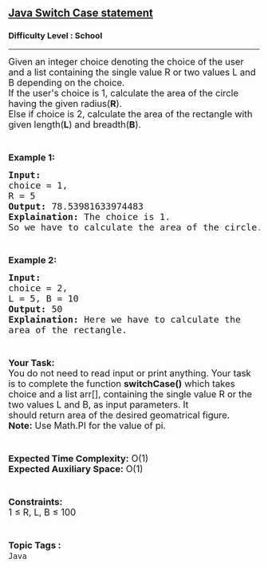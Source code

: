 <h2><a href="https://practice.geeksforgeeks.org/problems/java-switch-case-statement3529/1">Java Switch Case statement</a></h2><h3>Difficulty Level : School</h3><hr><div class="problems_problem_content__Xm_eO"><p><span style="font-size:18px">Given an integer choice denoting the choice of the user and a list&nbsp;containing the single value R or two values&nbsp;L and B depending on the choice.<br>
If the user's choice is 1, calculate the area of the circle having the given radius(<strong>R</strong>). &nbsp;<br>
Else if choice is 2,&nbsp;calculate the area of the rectangle with given length(<strong>L</strong>) and breadth(<strong>B</strong>).</span></p>

<p>&nbsp;</p>

<p><strong><span style="font-size:18px">Example 1:</span></strong></p>

<pre><span style="font-size:18px"><strong>Input:</strong> 
choice = 1, 
R = 5
<strong>Output:</strong> 78.53981633974483
<strong>Explaination:</strong> The choice is 1. 
So we have to calculate the area of the circle.</span></pre>

<p>&nbsp;</p>

<p><strong><span style="font-size:18px">Example 2:</span></strong></p>

<pre><span style="font-size:18px"><strong>Input:</strong> 
choice = 2, 
L = 5, B = 10
<strong>Output:</strong> 50
<strong>Explaination:</strong> Here we have to calculate the 
area of the rectangle.</span></pre>

<p>&nbsp;</p>

<p><span style="font-size:18px"><strong>Your Task:</strong><br>
You do not need to read input or print anything. Your task is to complete the function <strong>switchCase()</strong> which takes choice and a list arr[], containing the single value&nbsp;R or the two values L and B, as input parameters. It should&nbsp;return&nbsp;area of the desired geomatrical figure.<br>
<strong>Note:</strong> Use Math.PI for the value of pi.</span></p>

<p>&nbsp;</p>

<p><span style="font-size:18px"><strong>Expected Time Complexity:</strong> O(1)<br>
<strong>Expected Auxiliary Space:</strong> O(1)</span></p>

<p>&nbsp;</p>

<p><span style="font-size:18px"><strong>Constraints:</strong><br>
1 ≤ R, L, B ≤ 100&nbsp;</span></p>
</div><br><p><span style=font-size:18px><strong>Topic Tags : </strong><br><code>Java</code>&nbsp;